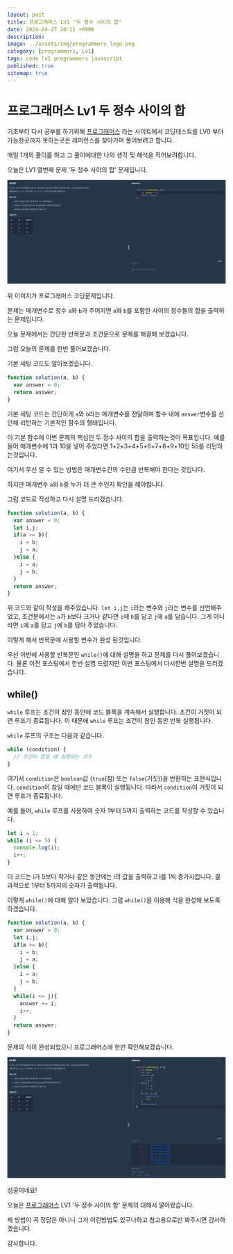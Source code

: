 ```yaml
---
layout: post
title: 프로그래머스 LV1 "두 정수 사이의 합"
date: 2024-04-27 20:11 +0900
description: 
image: ../assets/img/programmers_logo.png
category: [programmers, Lv1]
tags: code lv1 programmers javascript
published: true
sitemap: true
---
```


# 프로그래머스 Lv1 두 정수 사이의 합

  기초부터 다시 공부를 하기위해 [프로그래머스](https://programmers.co.kr/) 라는 사이트에서
  코딩테스트를 LV0 부터 가능한곳까지 못하는곳은 레퍼런스를 찾아가며 풀어보려고 합니다.
  
  매일 1개의 풀이를 하고 그 풀이에대한 나의 생각 및 해석을 적어보려합니다.

  오늘은 LV1 열번째 문제 '두 정수 사이의 합' 문제입니다.

  ![프로그래머스 이미지](/assets/img/두정수사이의합_01.jpg)

  위 이미지가 프로그래머스 코딩문제입니다.
  
  문제는 매개변수로 정수 `a`와 `b`가 주어지면 `a`와 `b`를 포함한 사이의 정수들의 합을 출력하는 문제입니다.

  오늘 문제에서는 간단한 반복문과 조건문으로 문제를 해결해 보겠습니다.

  그럼 오늘의 문제를 한번 풀어보겠습니다.

  기본 세팅 코드도 알아보겠습니다.
  
```javascript
function solution(a, b) {
  var answer = 0;
  return answer;
}
```

기본 세팅 코드는 간단하게 `a`와 `b`라는 매개변수를 전달하며 함수 내에 `answer`변수를 선언해 리턴하는 기본적인 함수의 형태입니다.

이 기본 함수에 이번 문제의 핵심인 두 정수 사이의 합을 출력하는것이 목표입니다. 예를 들어 매개변수에 1과 10을 넣어 주었다면 1+2+3+4+5+6+7+8+9+10인 55를 리턴하는것입니다.

여기서 우선 알 수 있는 방법은 매개변수간의 수만큼 반복해야 한다는 것입니다.

하지만 매개변수 `a`와 `b`중 누가 더 큰 수인지 확인을 해야합니다.

그럼 코드로 작성하고 다시 설명 드리겠습니다.

```javascript
function solution(a, b) {
  var answer = 0;
  let i,j;
  if(a >= b){
    i = b;
    j = a;
  }else {
    i = a;
    j = b;
  }
  return answer;
}
```
위 코드와 같이 작성을 해주었습니다. `let i,j`는 `i`라는 변수와 `j`라는 변수를 선언해주었고, 조건문에서는 `a`가 `b`보다 크거나 같다면 `i`에 `b`를 담고 `j`에 `a`를 담습니다. 그게 아니라면 `i`에 `a`를 담고 `j`에 `b`를 담아 주었습니다.

이렇게 해서 반복문에 사용할 변수가 완성 된것입니다.

우선 이번에 사용할 반복문인 `while()`에 대해 설명을 하고 문제를 다시 풀어보겠습니다.
물론 이전 포스팅에서 한번 설명 드렸지만 이번 포스팅에서 다시한번 설명을 드리겠습니다.

## while()

`while` 루프는 조건이 참인 동안에 코드 블록을 계속해서 실행합니다. 조건이 거짓이 되면 루프가 종료됩니다. 이 때문에 `while` 루프는 조건이 참인 동안 반복 실행됩니다.

`while` 루프의 구조는 다음과 같습니다.

```javascript
while (condition) {
  // 조건이 참일 때 실행되는 코드
}
```

여기서 `condition`은 `boolean`값 (`true`(참) 또는 `false`(거짓))을 반환하는 표현식입니다. `condition`이 참일 때에만 코드 블록이 실행됩니다. 따라서 `condition`이 거짓이 되면 루프가 종료됩니다.

예를 들어, `while` 루프를 사용하여 숫자 1부터 5까지 출력하는 코드를 작성할 수 있습니다.

```javascript
let i = 1;
while (i <= 5) {
  console.log(i);
  i++;
}
```

이 코드는 i가 5보다 작거나 같은 동안에는 i의 값을 출력하고 i를 1씩 증가시킵니다. 결과적으로 1부터 5까지의 숫자가 출력됩니다.


이렇게 `while()`에 대해 알아 보았습니다. 그럼 `while()`을 이용해 식을 완성해 보도록 하겠습니다.

```javascript
function solution(a, b) {
  var answer = 0;
  let i,j;
  if(a >= b){
    i = b;
    j = a;
  }else {
    i = a;
    j = b;
  }
  while(i <= j){
    answer += i;
    i++;
  }
  return answer;
}
```

문제의 식이 완성되었으니 프로그래머스에 한번 확인해보겠습니다.

![프로그래머스 이미지](/assets/img/두정수사이의합_02.jpg)

성공이네요!

오늘은 [프로그래머스](https://programmers.co.kr/) LV1 '두 정수 사이의 합' 문제의 대해서 알아봤습니다.

제 방법이 꼭 정답은 아니니 그저 이런방법도 있구나하고 참고용으로만 봐주시면 감사하겠습니다.

감사합니다.